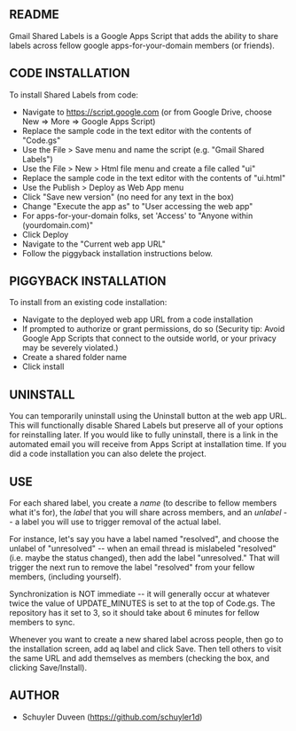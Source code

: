 README
------

Gmail Shared Labels is a Google Apps Script that adds the ability to
share labels across fellow google apps-for-your-domain members (or friends).

CODE INSTALLATION
-----------------
To install Shared Labels from code:

 * Navigate to https://script.google.com (or from Google Drive, choose New => More => Google Apps Script)
 * Replace the sample code in the text editor with the contents of "Code.gs"
 * Use the File > Save menu and name the script (e.g. "Gmail Shared Labels")
 * Use the File > New > Html file menu and create a file called "ui"
 * Replace the sample code in the text editor with the contents of "ui.html"
 * Use the Publish > Deploy as Web App menu
 * Click "Save new version" (no need for any text in the box)
 * Change "Execute the app as" to "User accessing the web app"
 * For apps-for-your-domain folks, set 'Access' to "Anyone within (yourdomain.com)"
 * Click Deploy
 * Navigate to the "Current web app URL"
 * Follow the piggyback installation instructions below.


PIGGYBACK INSTALLATION
----------------------
To install from an existing code installation:

 * Navigate to the deployed web app URL from a code installation
 * If prompted to authorize or grant permissions, do so (Security tip: Avoid Google App Scripts that connect to the outside world, or your privacy may be severely violated.)
 * Create a shared folder name
 * Click install


UNINSTALL
---------
You can temporarily uninstall using the Uninstall button at the web app URL.
This will functionally disable Shared Labels but preserve all of your options
for reinstalling later. If you would like to fully uninstall,
there is a link in the automated email you will receive from Apps Script
at installation time. If you did a code installation you can also delete
the project.


USE
---

For each shared label, you create a *name* (to describe to fellow
members what it's for), the *label* that you will share across
members, and an *unlabel* -- a label you will use to trigger removal
of the actual label.

For instance, let's say you have a label named "resolved", and choose
the unlabel of "unresolved" -- when an email thread is mislabeled
"resolved" (i.e. maybe the status changed), then add the label
"unresolved."  That will trigger the next run to remove the label
"resolved" from your fellow members, (including yourself).

Synchronization is NOT immediate -- it will generally occur at
whatever twice the value of UPDATE_MINUTES is set to at the top of
Code.gs.  The repository has it set to 3, so it should take about 6
minutes for fellow members to sync.

Whenever you want to create a new shared label across people, then go
to the installation screen, add aq label and click Save.  Then tell
others to visit the same URL and add themselves as members (checking
the box, and clicking Save/Install).

AUTHOR
------

* Schuyler Duveen (https://github.com/schuyler1d)
